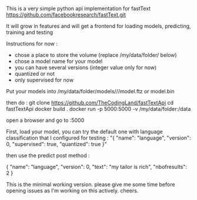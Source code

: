 This is a very simple python api implementation for fastText https://github.com/facebookresearch/fastText.git

It will grow in features and will get a frontend for loading models, predicting, training and testing

Instructions for now : 

- chose a place to store the volume (replace /my/data/folder/ below)
- chose a model name for your model
- you can have several versions (integer value only for now)
- quantized or not
- only supervised for now

Put your models into /my/data/folder/models/<modelname>/<modelversion>/model.ftz or model.bin

then do : 
  git clone https://github.com/TheCodingLand/fastTextApi
  cd fastTextApi
  docker build .
  docker run -p 5000:5000 -v /my/data/folder:/data <containerid>


open a browser and go to <dockerhost>:5000

First, load your model, you can try the default one with language classification that I configured for testing :
"{
  "name": "language",
  "version": 0,
  "supervised": true,
  "quantized": true
}"


then use the predict post method :


{
  "name": "language",
  "version": 0,
  "text": "my tailor is rich",
  "nbofresults": 2
}



This is the minimal working version. please give me some time before opening issues as I'm working on this actively. cheers.
